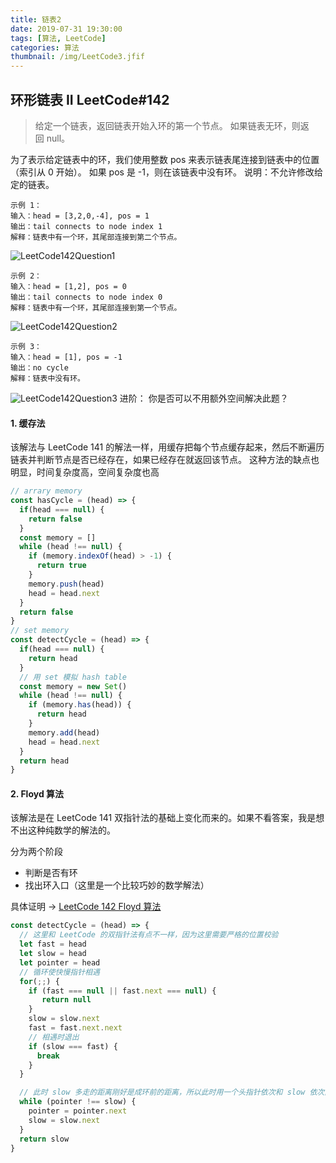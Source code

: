 ```yaml
---
title: 链表2
date: 2019-07-31 19:30:00
tags: [算法, LeetCode]
categories: 算法
thumbnail: /img/LeetCode3.jfif
---
```


## 环形链表 II LeetCode#142

>给定一个链表，返回链表开始入环的第一个节点。 如果链表无环，则返回 null。

为了表示给定链表中的环，我们使用整数 pos 来表示链表尾连接到链表中的位置（索引从 0 开始）。 如果 pos 是 -1，则在该链表中没有环。
说明：不允许修改给定的链表。
```
示例 1：
输入：head = [3,2,0,-4], pos = 1
输出：tail connects to node index 1
解释：链表中有一个环，其尾部连接到第二个节点。
```
![LeetCode142Question1](LeetCode142Question1.png)
```
示例 2：
输入：head = [1,2], pos = 0
输出：tail connects to node index 0
解释：链表中有一个环，其尾部连接到第一个节点。
```
![LeetCode142Question2](LeetCode142Question2.png)
```
示例 3：
输入：head = [1], pos = -1
输出：no cycle
解释：链表中没有环。
```
![LeetCode142Question3](LeetCode142Question3.png)
进阶：
你是否可以不用额外空间解决此题？

#### 1. 缓存法

该解法与 LeetCode 141 的解法一样，用缓存把每个节点缓存起来，然后不断遍历链表并判断节点是否已经存在，如果已经存在就返回该节点。
这种方法的缺点也明显，时间复杂度高，空间复杂度也高

```javascript
// arrary memory
const hasCycle = (head) => {
  if(head === null) {
    return false
  }
  const memory = []
  while (head !== null) {
    if (memory.indexOf(head) > -1) {
      return true
    }
    memory.push(head)
    head = head.next
  }
  return false
}
// set memory
const detectCycle = (head) => {
  if(head === null) {
    return head
  }
  // 用 set 模拟 hash table
  const memory = new Set()
  while (head !== null) {
    if (memory.has(head)) {
      return head
    }
    memory.add(head)
    head = head.next
  }
  return head
}
```

#### 2. Floyd 算法

该解法是在 LeetCode 141 双指针法的基础上变化而来的。如果不看答案，我是想不出这种纯数学的解法的。

分为两个阶段

* 判断是否有环
* 找出环入口（这里是一个比较巧妙的数学解法）

具体证明 -> [LeetCode 142 Floyd 算法](https://leetcode-cn.com/problems/linked-list-cycle-ii/solution/huan-xing-lian-biao-ii-by-leetcode/)

```javascript
const detectCycle = (head) => {
  // 这里和 LeetCode 的双指针法有点不一样，因为这里需要严格的位置校验
  let fast = head
  let slow = head
  let pointer = head
  // 循环使快慢指针相遇
  for(;;) {
    if (fast === null || fast.next === null) {
       return null 
    }
    slow = slow.next
    fast = fast.next.next
    // 相遇时退出
    if (slow === fast) {
      break
    }
  }

  // 此时 slow 多走的距离刚好是成环前的距离，所以此时用一个头指针依次和 slow 依次向后走就会在环的入口相遇
  while (pointer !== slow) {
    pointer = pointer.next
    slow = slow.next
  }
  return slow
}
```

